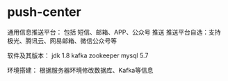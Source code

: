 # push-center
通用信息推送平台：
包括 短信、邮箱、APP、公众号 推送
推送平台自选：支持 极光、腾讯云、网易邮箱、微信公众号等

软件及其版本：
jdk 1.8
kafka
zookeeper
mysql 5.7

环境搭建：
根据服务器环境修改数据库、Kafka等信息
